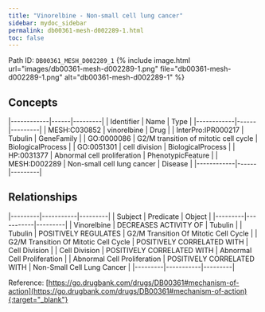 ```yaml
---
title: "Vinorelbine - Non-small cell lung cancer"
sidebar: mydoc_sidebar
permalink: db00361-mesh-d002289-1.html
toc: false 
---
```



Path ID: `DB00361_MESH_D002289_1`
{% include image.html url="images/db00361-mesh-d002289-1.png" file="db00361-mesh-d002289-1.png" alt="db00361-mesh-d002289-1" %}

## Concepts

|------------|------|---------|
| Identifier | Name | Type    |
|------------|------|---------|
| MESH:C030852 | vinorelbine | Drug |
| InterPro:IPR000217 | Tubulin | GeneFamily |
| GO:0000086 | G2/M transition of mitotic cell cycle | BiologicalProcess |
| GO:0051301 | cell division | BiologicalProcess |
| HP:0031377 | Abnormal cell proliferation | PhenotypicFeature |
| MESH:D002289 | Non-small cell lung cancer | Disease |
|------------|------|---------|

## Relationships

|---------|-----------|---------|
| Subject | Predicate | Object  |
|---------|-----------|---------|
| Vinorelbine | DECREASES ACTIVITY OF | Tubulin |
| Tubulin | POSITIVELY REGULATES | G2/M Transition Of Mitotic Cell Cycle |
| G2/M Transition Of Mitotic Cell Cycle | POSITIVELY CORRELATED WITH | Cell Division |
| Cell Division | POSITIVELY CORRELATED WITH | Abnormal Cell Proliferation |
| Abnormal Cell Proliferation | POSITIVELY CORRELATED WITH | Non-Small Cell Lung Cancer |
|---------|-----------|---------|

Reference: [https://go.drugbank.com/drugs/DB00361#mechanism-of-action](https://go.drugbank.com/drugs/DB00361#mechanism-of-action){:target="_blank"}